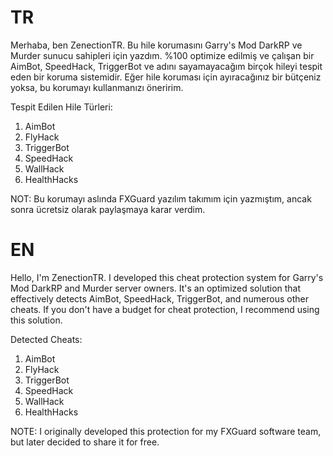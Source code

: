 # TR

Merhaba, ben ZenectionTR. Bu hile korumasını Garry's Mod DarkRP ve Murder sunucu sahipleri için yazdım. %100 optimize edilmiş ve çalışan bir AimBot, SpeedHack, TriggerBot ve adını sayamayacağım birçok hileyi tespit eden bir koruma sistemidir. Eğer hile koruması için ayıracağınız bir bütçeniz yoksa, bu korumayı kullanmanızı öneririm.

Tespit Edilen Hile Türleri:

1) AimBot
2) FlyHack
3) TriggerBot
4) SpeedHack
5) WallHack
6) HealthHacks

NOT: Bu korumayı aslında FXGuard yazılım takımım için yazmıştım, ancak sonra ücretsiz olarak paylaşmaya karar verdim.

# EN

Hello, I'm ZenectionTR. I developed this cheat protection system for Garry's Mod DarkRP and Murder server owners. It's an optimized solution that effectively detects AimBot, SpeedHack, TriggerBot, and numerous other cheats. If you don't have a budget for cheat protection, I recommend using this solution.

Detected Cheats:

1) AimBot
2) FlyHack
3) TriggerBot
4) SpeedHack
5) WallHack
6) HealthHacks

NOTE: I originally developed this protection for my FXGuard software team, but later decided to share it for free.
